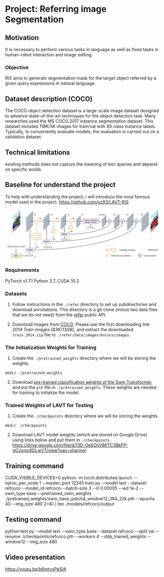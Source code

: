# Project: Referring image Segmentation
## Motivation
It is necessary to perform various tasks in language as well as fixed tasks in human-robot interaction and image editing.
### Objective
RIS aims to generate segmentation mask for the target object referred by a given query expressions in natural language. 
## Dataset description (COCO)

The COCO object detection dataset is a large-scale image dataset designed to advance state-of-the-art techniques for the object detection task. Many researches used the
MS COCO 2017 instance segmentation dataset. This dataset includes 118K/5K images for train/val with 80 class instance labels. Typically, to conveniently evaluate models, the evaluation is carried out on a validation dataset.
## Technical limitations
existing methods does not capture the meaning of text queries and depend on specific words

## Baseline for understand the project
To help with understanding the project, i will introduce the most famous model used in the project.
https://github.com/yz93/LAVT-RIS

![Pipeline Image](pipeline.jpg)

### Requirements
PyTorch v1.7.1
Python 3.7.
CUDA 10.2

### Datasets
1. Follow instructions in the `./refer` directory to set up subdirectories
and download annotations.
This directory is a git clone (minus two data files that we do not need)
from the [refer](https://github.com/lichengunc/refer) public API.

2. Download images from [COCO](https://cocodataset.org/#download).
Please use the first downloading link *2014 Train images [83K/13GB]*, and extract
the downloaded `train_2014.zip` file to `./refer/data/images/mscoco/images`.

### The Initialization Weights for Training
1. Create the `./pretrained_weights` directory where we will be storing the weights.
```shell
mkdir ./pretrained_weights
```
2. Download [pre-trained classification weights of
the Swin Transformer](https://github.com/SwinTransformer/storage/releases/download/v1.0.0/swin_base_patch4_window12_384_22k.pth),
and put the `pth` file in `./pretrained_weights`.
These weights are needed for training to initialize the model.

### Trained Weights of LAVT for Testing
1. Create the `./checkpoints` directory where we will be storing the weights.
```shell
mkdir ./checkpoints
```
2. Download LAVT model weights (which are stored on Google Drive) using links below and put them in `./checkpoints`.
https://drive.google.com/file/d/13D-OeEOijV8KTC3BkFP-gOJymc6DLwVT/view?usp=sharing)

## Training command
CUDA_VISIBLE_DEVICES=0 python -m torch.distributed.launch --nproc_per_node 1 --master_port 12345 train.py --model lavt --dataset refcoco --model_id refcoco --batch-size 3 --lr 0.00005 --wd 1e-2 --swin_type base --pretrained_swin_weights ./pretrained_weights/swin_base_patch4_window12_384_22k.pth --epochs 40 --img_size 480 2>&1 | tee ./models/refcoco/output

## Testing command
python test.py --model lavt --swin_type base --dataset refcoco --split val --resume ./checkpoints/refcoco.pth --workers 4 --ddp_trained_weights --window12 --img_size 480

## Video presentation
https://youtu.be/b6mtvsPeSIA

